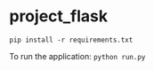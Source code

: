 # project_flask

```pip install -r requirements.txt```

To run the application:
```python run.py```
